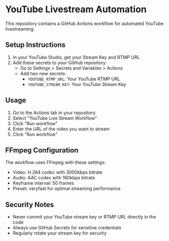 # YouTube Livestream Automation

This repository contains a GitHub Actions workflow for automated YouTube livestreaming.

## Setup Instructions

1. In your YouTube Studio, get your Stream Key and RTMP URL
2. Add these secrets to your GitHub repository:
   - Go to Settings > Secrets and Variables > Actions
   - Add two new secrets:
     - `YOUTUBE_RTMP_URL`: Your YouTube RTMP URL
     - `YOUTUBE_STREAM_KEY`: Your YouTube Stream Key

## Usage

1. Go to the Actions tab in your repository
2. Select "YouTube Live Stream Workflow"
3. Click "Run workflow"
4. Enter the URL of the video you want to stream
5. Click "Run workflow"

## FFmpeg Configuration

The workflow uses FFmpeg with these settings:
- Video: H.264 codec with 3000kbps bitrate
- Audio: AAC codec with 160kbps bitrate
- Keyframe interval: 50 frames
- Preset: veryfast for optimal streaming performance

## Security Notes

- Never commit your YouTube stream key or RTMP URL directly in the code
- Always use GitHub Secrets for sensitive credentials
- Regularly rotate your stream key for security

